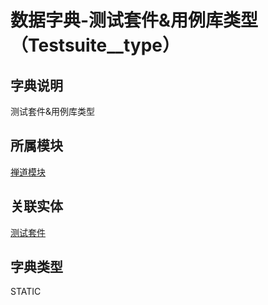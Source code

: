 # 数据字典-测试套件&用例库类型（Testsuite__type）
## 字典说明
测试套件&用例库类型

## 所属模块
[禅道模块](../module/zentao)

## 关联实体
[测试套件](../module/zentao/TestSuite)

## 字典类型
STATIC



